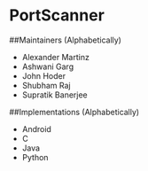 PortScanner
===============

##Maintainers (Alphabetically)
* Alexander Martinz
* Ashwani Garg
* John Hoder
* Shubham Raj
* Supratik Banerjee

##Implementations (Alphabetically)
* Android
* C
* Java
* Python
